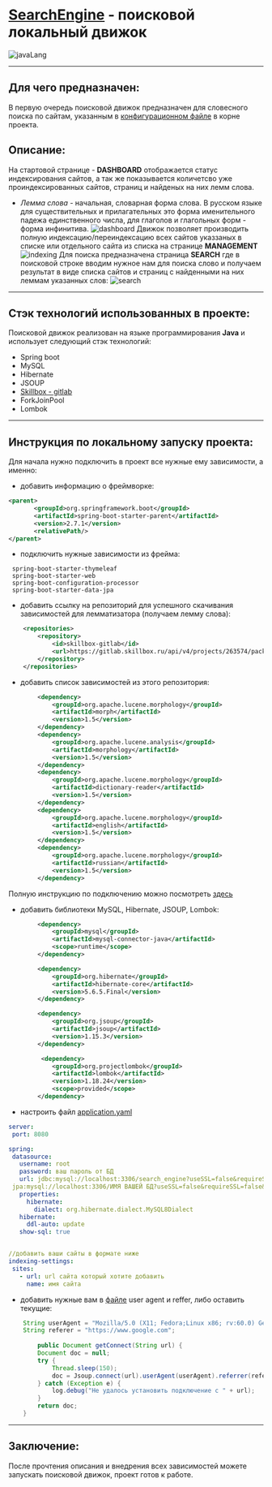 # [SearchEngine](https://github.com/AlekseiGunko/SearchEngine) - поисковой локальный движок
![javaLang](https://img.shields.io/badge/Language-Java-blue)
_____
## Для чего предназначен: 
В первую очередь поисковой движок предназначен для словесного поиска по сайтам, указанным в [конфигурационном файле](https://github.com/AlekseiGunko/SearchEngine/blob/master/application.yaml) в корне проекта.
## Описание:
На стартовой странице - **DASHBOARD** отображается статус индексирования сайтов, а так же показывается количетсво уже проиндексированных сайтов, страниц и найденых на них лемм слова.
- *Лемма слова* - начальная, словарная форма слова. В русском языке для существительных и прилагательных это форма именительного падежа единственного числа, для глаголов и глагольных форм - форма инфинитива.
![dashboard](https://github.com/AlekseiGunko/SearchEngine/blob/master/imageForProject/2023-02-27_20-12-15.png)
Движок позволяет производить полную индексацию/переиндексацию всех сайтов указзаных в списке или отдельного сайта из списка на странице **MANAGEMENT**
![indexing](https://github.com/AlekseiGunko/SearchEngine/blob/master/imageForProject/2023-02-27_20-12-35.png)
Для поиска предназначена страница **SEARCH** где в поисковой строке вводим нужное нам для поиска слово и получаем результат в виде списка сайтов и страниц с найденными на них леммам указанных слов:
![search](https://github.com/AlekseiGunko/SearchEngine/blob/master/imageForProject/2023-02-27_20-13-56.png)
____
## Стэк технологий использованных в проекте:
Поисковой движок реализован на языке программирования **Java** и использует следующий стэк технологий:
- Spring boot
- MySQL
- Hibernate
- JSOUP
- [Skillbox - gitlab](https://github.com/skillbox-java/springMorphologyExample)
- ForkJoinPool
- Lombok
 ____
 ## Инструкция по локальному запуску проекта:
 Для начала нужно подключить в проект все нужные ему зависимости, а именно:
 - добавить информацию о фреймворке:
 ``` xml 
 <parent>
        <groupId>org.springframework.boot</groupId>
        <artifactId>spring-boot-starter-parent</artifactId>
        <version>2.7.1</version>
        <relativePath/>
 </parent>
```
- подключить нужные зависимости из фрейма:
```
 spring-boot-starter-thymeleaf
 spring-boot-starter-web
 spring-boot-configuration-processor
 spring-boot-starter-data-jpa
 ```
- добавить ссылку на репозиторий для успешного скачивания зависимостей для лемматизатора (получаем лемму слова):
``` xml
    <repositories>
        <repository>
            <id>skillbox-gitlab</id>
            <url>https://gitlab.skillbox.ru/api/v4/projects/263574/packages/maven</url>
        </repository>
    </repositories>
```
- добавить список зависимостей из этого репозитория:
``` xml
        <dependency>
            <groupId>org.apache.lucene.morphology</groupId>
            <artifactId>morph</artifactId>
            <version>1.5</version>
        </dependency>
        <dependency>
            <groupId>org.apache.lucene.analysis</groupId>
            <artifactId>morphology</artifactId>
            <version>1.5</version>
        </dependency>
        <dependency>
            <groupId>org.apache.lucene.morphology</groupId>
            <artifactId>dictionary-reader</artifactId>
            <version>1.5</version>
        </dependency>
        <dependency>
            <groupId>org.apache.lucene.morphology</groupId>
            <artifactId>english</artifactId>
            <version>1.5</version>
        </dependency>
        <dependency>
            <groupId>org.apache.lucene.morphology</groupId>
            <artifactId>russian</artifactId>
            <version>1.5</version>
        </dependency>
 ```
Полную инструкцию по подключению можно посмотреть [здесь](https://github.com/skillbox-java/springMorphologyExample)
- добавить библиотеки MySQL, Hibernate, JSOUP, Lombok:
``` xml
        <dependency>
            <groupId>mysql</groupId>
            <artifactId>mysql-connector-java</artifactId>
            <scope>runtime</scope>
        </dependency>

        <dependency>
            <groupId>org.hibernate</groupId>
            <artifactId>hibernate-core</artifactId>
            <version>5.6.5.Final</version>
        </dependency>

        <dependency>
            <groupId>org.jsoup</groupId>
            <artifactId>jsoup</artifactId>
            <version>1.15.3</version>
        </dependency>

         <dependency>
            <groupId>org.projectlombok</groupId>
            <artifactId>lombok</artifactId>
            <version>1.18.24</version>
            <scope>provided</scope>
        </dependency>
 ```
 - настроить файл [application.yaml](https://github.com/AlekseiGunko/SearchEngine/blob/master/application.yaml)
 ``` yaml
 server:
  port: 8080

spring:
  datasource:
    username: root
    password: ваш пароль от БД
    url: jdbc:mysql://localhost:3306/search_engine?useSSL=false&requireSSL=false&allowPublicKeyRetrieval=true
  jpa:mysql://localhost:3306/ИМЯ ВАШЕЙ БД?useSSL=false&requireSSL=false&allowPublicKeyRetrieval=true
    properties:
      hibernate:
        dialect: org.hibernate.dialect.MySQL8Dialect
    hibernate:
      ddl-auto: update
    show-sql: true


//добавить ваши сайты в формате ниже
indexing-settings:
  sites:
    - url: url сайта который хотите добавить
      name: имя сайта
```
- добавить нужные вам в [файле](https://github.com/AlekseiGunko/SearchEngine/blob/master/src/main/java/searchengine/parser/PageUrlParser.java) user agent и reffer, либо оставить текущие:
``` java
    String userAgent = "Mozilla/5.0 (X11; Fedora;Linux x86; rv:60.0) Gecko/20100101 Firefox/60.0";
    String referer = "https://www.google.com";
    
        public Document getConnect(String url) {
        Document doc = null;
        try {
            Thread.sleep(150);
            doc = Jsoup.connect(url).userAgent(userAgent).referrer(referer).get();
        } catch (Exception e) {
            log.debug("Не удалось установить подключение с " + url);
        }
        return doc;
    }
```
____
## Заключение:
После прочтения описания и внедрения всех зависимостей можете запускать поисковой движок, проект готов к работе.
 

 

